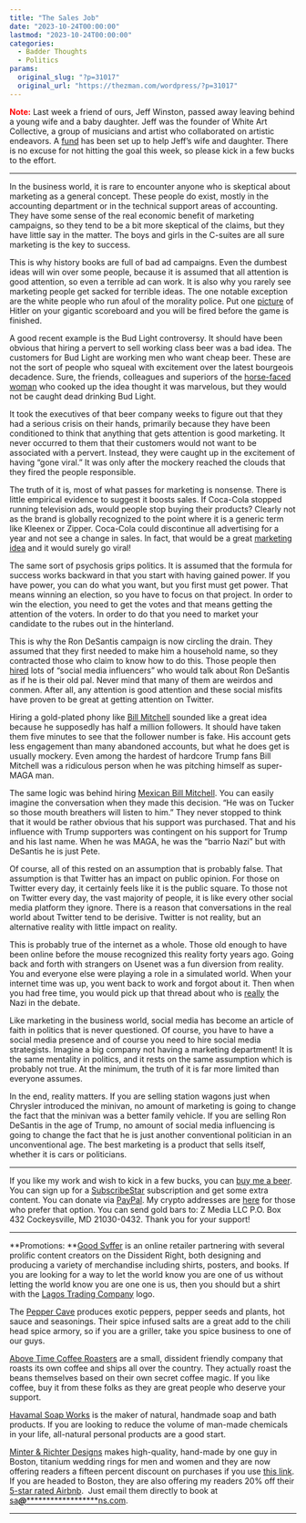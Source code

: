 ```yaml
---
title: "The Sales Job"
date: "2023-10-24T00:00:00"
lastmod: "2023-10-24T00:00:00"
categories:
  - Badder Thoughts
  - Politics
params:
  original_slug: "?p=31017"
  original_url: "https://thezman.com/wordpress/?p=31017"
---
```


<span style="color: #ff0000;">**Note:**</span> Last week a friend of
ours, Jeff Winston, passed away leaving behind a young wife and a baby
daughter. Jeff was the founder of White Art Collective, a group of
musicians and artist who collaborated on artistic endeavors. A
<a href="https://www.givesendgo.com/hiraethfund" rel="noopener"
target="_blank">fund</a> has been set up to help Jeff’s wife and
daughter. There is no excuse for not hitting the goal this week, so
please kick in a few bucks to the effort.

------------------------------------------------------------------------

In the business world, it is rare to encounter anyone who is skeptical
about marketing as a general concept. These people do exist, mostly in
the accounting department or in the technical support areas of
accounting. They have some sense of the real economic benefit of
marketing campaigns, so they tend to be a bit more skeptical of the
claims, but they have little say in the matter. The boys and girls in
the C-suites are all sure marketing is the key to success.

This is why history books are full of bad ad campaigns. Even the dumbest
ideas will win over some people, because it is assumed that all
attention is good attention, so even a terrible ad can work. It is also
why you rarely see marketing people get sacked for terrible ideas. The
one notable exception are the white people who run afoul of the morality
police. Put one <a
href="https://www.nbcnews.com/news/us-news/michigan-state-university-apologizes-hitler-image-displayed-video-boar-rcna121594"
rel="noopener" target="_blank">picture</a> of Hitler on your gigantic
scoreboard and you will be fired before the game is finished.

A good recent example is the Bud Light controversy. It should have been
obvious that hiring a pervert to sell working class beer was a bad idea.
The customers for Bud Light are working men who want cheap beer. These
are not the sort of people who squeal with excitement over the latest
bourgeois decadence. Sure, the friends, colleagues and superiors of the
<a
href="https://www.dailymail.co.uk/news/article-12001387/Bud-Lights-fire-marketing-VP-takes-LEAVE-ABSENCE-Dylan-Mulvaney-controversy.html"
rel="noopener" target="_blank">horse-faced woman</a> who cooked up the
idea thought it was marvelous, but they would not be caught dead
drinking Bud Light.

It took the executives of that beer company weeks to figure out that
they had a serious crisis on their hands, primarily because they have
been conditioned to think that anything that gets attention is good
marketing. It never occurred to them that their customers would not want
to be associated with a pervert. Instead, they were caught up in the
excitement of having “gone viral.” It was only after the mockery reached
the clouds that they fired the people responsible.

The truth of it is, most of what passes for marketing is nonsense. There
is little empirical evidence to suggest it boosts sales. If Coca-Cola
stopped running television ads, would people stop buying their products?
Clearly not as the brand is globally recognized to the point where it is
a generic term like Kleenex or Zipper. Coca-Cola could discontinue all
advertising for a year and not see a change in sales. In fact, that
would be a great <a
href="https://www.wsj.com/articles/p-g-slashed-digital-ad-spending-by-another-100-million-1519915621"
rel="noopener" target="_blank">marketing idea</a> and it would surely go
viral!

The same sort of psychosis grips politics. It is assumed that the
formula for success works backward in that you start with having gained
power. If you have power, you can do what you want, but you first must
get power. That means winning an election, so you have to focus on that
project. In order to win the election, you need to get the votes and
that means getting the attention of the voters. In order to do that you
need to market your candidate to the rubes out in the hinterland.

This is why the Ron DeSantis campaign is now circling the drain. They
assumed that they first needed to make him a household name, so they
contracted those who claim to know how to do this. Those people then <a
href="https://revolver.news/2023/10/desantis-horrible-online-strategy-cost-him-his-largest-donor/"
rel="noopener" target="_blank">hired</a> lots of “social media
influencers” who would talk about Ron DeSantis as if he is their old
pal. Never mind that many of them are weirdos and conmen. After all, any
attention is good attention and these social misfits have proven to be
great at getting attention on Twitter.

Hiring a gold-plated phony like
<a href="https://twitter.com/mitchellvii" rel="noopener"
target="_blank">Bill Mitchell</a> sounded like a great idea because he
supposedly has half a million followers. It should have taken them five
minutes to see that the follower number is fake. His account gets less
engagement than many abandoned accounts, but what he does get is usually
mockery. Even among the hardest of hardcore Trump fans Bill Mitchell was
a ridiculous person when he was pitching himself as super-MAGA man.

The same logic was behind hiring
<a href="https://twitter.com/emeriticus" rel="noopener"
target="_blank">Mexican Bill Mitchell</a>. You can easily imagine the
conversation when they made this decision. “He was on Tucker so those
mouth breathers will listen to him.” They never stopped to think that it
would be rather obvious that his support was purchased. That and his
influence with Trump supporters was contingent on his support for Trump
and his last name. When he was MAGA, he was the “barrio Nazi” but with
DeSantis he is just Pete.

Of course, all of this rested on an assumption that is probably false.
That assumption is that Twitter has an impact on public opinion. For
those on Twitter every day, it certainly feels like it is the public
square. To those not on Twitter every day, the vast majority of people,
it is like every other social media platform they ignore. There is a
reason that conversations in the real world about Twitter tend to be
derisive. Twitter is not reality, but an alternative reality with little
impact on reality.

This is probably true of the internet as a whole. Those old enough to
have been online before the mouse recognized this reality forty years
ago. Going back and forth with strangers on Usenet was a fun diversion
from reality. You and everyone else were playing a role in a simulated
world. When your internet time was up, you went back to work and forgot
about it. Then when you had free time, you would pick up that thread
about who is
<a href="https://en.wikipedia.org/wiki/Godwin%27s_law" rel="noopener"
target="_blank">really</a> the Nazi in the debate.

Like marketing in the business world, social media has become an article
of faith in politics that is never questioned. Of course, you have to
have a social media presence and of course you need to hire social media
strategists. Imagine a big company not having a marketing department! It
is the same mentality in politics, and it rests on the same assumption
which is probably not true. At the minimum, the truth of it is far more
limited than everyone assumes.

In the end, reality matters. If you are selling station wagons just when
Chrysler introduced the minivan, no amount of marketing is going to
change the fact that the minivan was a better family vehicle. If you are
selling Ron DeSantis in the age of Trump, no amount of social media
influencing is going to change the fact that he is just another
conventional politician in an unconventional age. The best marketing is
a product that sells itself, whether it is cars or politicians.

------------------------------------------------------------------------

If you like my work and wish to kick in a few bucks, you can
<a href="https://www.buymeacoffee.com/mujolulu" rel="noopener"
target="_blank">buy me a beer</a>. You can sign up for a
<a href="https://www.subscribestar.com/the-z-blog" rel="noopener"
target="_blank">SubscribeStar</a> subscription and get some extra
content. You can donate via <a
href="https://www.paypal.com/donate/?cmd=_s-xclick&amp;hosted_button_id=UDAS2Q8JYA6CN&amp;source=url"
rel="noopener" target="_blank">PayPal</a>. My crypto addresses are
<a href="https://thezman.com/wordpress/?page_id=22713" rel="noopener"
target="_blank">here</a> for those who prefer that option. You can send
gold bars to: Z Media LLC P.O. Box 432 Cockeysville, MD 21030-0432.
Thank you for your support!

------------------------------------------------------------------------

**Promotions: **<a href="https://goodsvffer.com/" rel="noopener" target="_blank">Good
Svffer</a> is an online retailer partnering with several prolific
content creators on the Dissident Right, both designing and producing a
variety of merchandise including shirts, posters, and books. If you are
looking for a way to let the world know you are one of us without
letting the world know you are one one is us, then you should but a
shirt with the
<a href="https://goodsvffer.com/products/lagos-trading-company"
rel="noopener" target="_blank">Lagos Trading Company</a> logo.

The <a href="https://peppercave.com/shop/ols/products" rel="noopener"
target="_blank">Pepper Cave</a> produces exotic peppers, pepper seeds
and plants, hot sauce and seasonings. Their spice infused salts are a
great add to the chili head spice armory, so if you are a griller, take
you spice business to one of our guys.

<a href="https://abovetimecoffee.com/" rel="noopener"
target="_blank">Above Time Coffee Roasters</a> are a small, dissident
friendly company that roasts its own coffee and ships all over the
country. They actually roast the beans themselves based on their own
secret coffee magic. If you like coffee, buy it from these folks as they
are great people who deserve your support.

<a href="https://havamalsoapworks.com/" rel="noopener"
target="_blank">Havamal Soap Works</a> is the maker of natural, handmade
soap and bath products. If you are looking to reduce the volume of
man-made chemicals in your life, all-natural personal products are a
good start.

<a href="https://www.minterandrichterdesigns.com/"
rel="noreferrer nofollow noopener" target="_blank">Minter &amp; Richter
Designs</a> makes high-quality, hand-made by one guy in Boston, titanium
wedding rings for men and women and they are now offering readers a
fifteen percent discount on purchases if you use
<a href="https://www.minterandrichterdesigns.com/discount/ZMAN"
rel="noreferrer nofollow noopener" target="_blank">this link</a>.
<span class="highlight"><span class="colour"><span class="font"><span class="size">If
you are headed to Boston, they are also offering my readers 20% off
their <a
href="https://www.airbnb.com/users/7988017/listings?user_id=7988017&amp;s=3"
rel="noopener noreferrer" target="_blank">5-star rated Airbnb</a>.  Just
email them directly to book at
<a href="mailto:sa***@*********************ns.com"
data-original-string="kEEn/2H1D+/ojM3OmSAspw==cb7W4yqJVZepU0omyPV95u7pFKIHpJF2t4nhEtl4B/KkldoKd2Hq5QLmO/MGNeqRg7F"><span
class="apbct-email-encoder"
data-original-string="t4wJR4vthTZ0bsajQM0e1A==cb7EqL5W45Cmy4gyAiFzcZP+rY735r70qSSDviPswASkkUpFVfAgsWqJNKRitbU0tDi"
title="This contact has been encoded by Anti-Spam by CleanTalk. Click to decode. To finish the decoding make sure that JavaScript is enabled in your browser.">sa<span
class="apbct-blur">***</span>@<span
class="apbct-blur">*********************</span>ns.com</span></a>.</span></span></span></span>

------------------------------------------------------------------------

